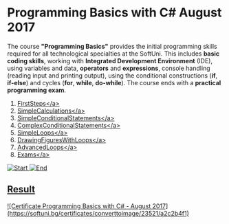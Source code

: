 # Programming Basics with C# August 2017

The course **"Programming Basics"** provides the initial programming skills required for all technological specialties at the SoftUni. This includes **basic coding skills**, working with **Integrated Development Environment** (IDE), using variables and data, **operators** and **expressions**, console handling (reading input and printing output), using the conditional constructions (**if**, **if-else**) and cycles (**for**, **while**, **do-while**). The course ends with a **practical programming exam**.

1. <a href="https://github.com/Steffkn/SoftUni/tree/master/C%23/01.ProgrammingBasicsC%23"> FirstSteps</а>
2. <a href="https://github.com/Steffkn/SoftUni/tree/master/C%23/01.ProgrammingBasicsC%23"> SimpleCalculations</а>
3. <a href="https://github.com/Steffkn/SoftUni/tree/master/C%23/01.ProgrammingBasicsC%23"> SimpleConditionalStatements</а>
4. <a href="https://github.com/Steffkn/SoftUni/tree/master/C%23/01.ProgrammingBasicsC%23"> ComplexConditionalStatements</а>
5. <a href="https://github.com/Steffkn/SoftUni/tree/master/C%23/01.ProgrammingBasicsC%23"> SimpleLoops</а>
6. <a href="https://github.com/Steffkn/SoftUni/tree/master/C%23/01.ProgrammingBasicsC%23"> DrawingFiguresWithLoops</а>
7. <a href="https://github.com/Steffkn/SoftUni/tree/master/C%23/01.ProgrammingBasicsC%23"> AdvancedLoops</а>
8. <a href="https://github.com/Steffkn/SoftUni/tree/master/C%23/01.ProgrammingBasicsC%23"> Exams</а>

![Start](https://img.shields.io/badge/Start-22.07.2017-blue.svg?style=flat-square)
![End](https://img.shields.io/badge/End-17.09.2017-blue.svg?style=flat-square)

## Result

<a href="https://softuni.bg/certificates/converttoimage/23521/a2c2b4f1">
![Certificate Programming Basics with C# - August 2017](https://softuni.bg/certificates/converttoimage/23521/a2c2b4f1)
</а>